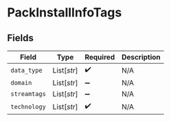 # PackInstallInfoTags


## Fields

| Field              | Type               | Required           | Description        |
| ------------------ | ------------------ | ------------------ | ------------------ |
| `data_type`        | List[*str*]        | :heavy_check_mark: | N/A                |
| `domain`           | List[*str*]        | :heavy_minus_sign: | N/A                |
| `streamtags`       | List[*str*]        | :heavy_minus_sign: | N/A                |
| `technology`       | List[*str*]        | :heavy_check_mark: | N/A                |